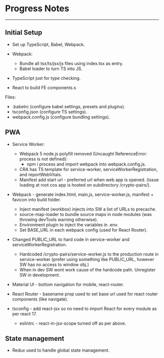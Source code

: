 # Progress Notes
---
## Initial Setup

- Set up TypeScript, Babel, Webpack.
- Webpack:
    - Bundle all tsx/ts/jsx/js files using index.tsx as entry.
    - Babel loader to turn TS into JS.

- TypeScript just for type checking.
- React to build FE components.s

Files:
 - .babelrc (configure babel settings, presets and plugins).
 - tsconfig.json (configure TS settings).
 - webpack.config.js (configure bundling settings).

## PWA

- Service Worker:
    - Webpack 5 node.js polyfill removed (Uncaught ReferenceError: process is not defined):
        - npm i process and import webpack into webpack.config.js.
    - CRA has TS template for service-worker, serviceWorkerRegistration, and reportWebVitals.
    - Manifest add start url - preferred url when web app is opened. (issue loading at root cos app is hosted on subdirectory /crypto-pairs/).

- Webpack - generate index.html, main,js, service-worker.js, manifest + favicon into build folder.
    - Inject manifest (workbox) injects into SW a list of URLs to precache.
    - source-map-loader to bundle source maps in node modules (was throwing devTools warning otherwise).
    - Environment plugin to inject the variables in .env.
    - Set BASE_URL in each webpack config (used for React Router).
    
- Changed PUBLIC_URL to hard code in service-worker and serviceWorkerRegistration.
    - Hardcoded /crypto-pairs/service-worker.js to the production route in service-worker (prefer using something like PUBLIC_URL, however SW has no access to window obj.)
    - When in dev SW wont work cause of the hardcode path. Unregister SW in development.

- Material UI - bottom navigation for mobile, react-router.

- React Router - basename prop used to set base url used for react router components (like navigate).

- tsconfig - add react-jsx so no need to import React for every module as per react 17.
    - eslintrc - react-in-jsx-scope turned off as per above.

## State management
- Redux used to handle global state management.

